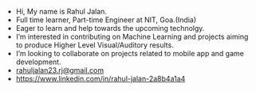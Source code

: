 - Hi, My name is Rahul Jalan.
- Full time learner, Part-time Engineer at NIT, Goa.(India)
- Eager to learn and help towards the upcoming technolgy.
- I’m interested in contributing on Machine Learning and projects aiming to produce Higher Level Visual/Auditory results.
- I’m looking to collaborate on projects related to mobile app and game development.
-  rahuljalan23.rj@gmail.com
- https://www.linkedin.com/in/rahul-jalan-2a8b4a1a4

  
<!---
rahulJalan23/rahulJalan23 is a ✨ special ✨ repository because its `README.md` (this file) appears on your GitHub profile.
You can click the Preview link to take a look at your changes.
--->
